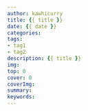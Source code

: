 ```yaml
---
author: kawhicurry
title: {{ title }}
date: {{ date }}
categories:
tags:
- tag1
- tag2
description: {{ title }}
img:
top: 0
cover: 0
coverImg:
summary:
keywords:
---
```

